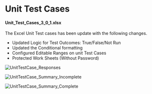 # Unit Test Cases

#### Unit_Test_Cases_3_0_1.xlsx
The Excel Unit Test cases has been update with the following changes.

- Updated Logic for Test Outcomes: True/False/Not Run 
- Updated the Conditional formatting
- Configured Editable Ranges on unit Test Cases
- Protected Work Sheets (Without Password)

![UnitTestCase_Responses](../Images/UnitTestCases/301/UnitTestCase_Responses.png)

![UnitTestCase_Summary_Incomplete](../Images/UnitTestCases/301/UnitTestCase_Summary_Incomplete.png)

![UnitTestCase_Summary_Complete](../Images/UnitTestCases/301/UnitTestCase_Summary_Complete.png)


